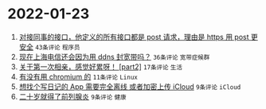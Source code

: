 # 2022-01-23

1. [对接同事的接口，他定义的所有接口都是 post 请求，理由是 https 用 post 更安全](https://www.v2ex.com/t/830030) `43条评论` `程序员`
1. [现在上海电信还会因为用 ddns 封宽带吗？](https://www.v2ex.com/t/830018) `36条评论` `宽带症候群`
1. [关于第一次相亲，感觉好累呀！ [part2]](https://www.v2ex.com/t/830021) `17条评论` `生活`
1. [有没有用 chromium 的](https://www.v2ex.com/t/830020) `11条评论` `Linux`
1. [想找个写日记的 App 需要完全离线 或者加密上传 iCloud](https://www.v2ex.com/t/830019) `9条评论` `iCloud`
1. [二十岁就得了前列腺炎](https://www.v2ex.com/t/830016) `9条评论` `健康`

